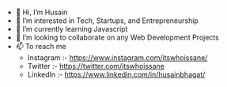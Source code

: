 - 👋 Hi, I’m Husain
- 👀 I’m interested in Tech, Startups, and Entrepreneurship
- 🌱 I’m currently learning Javascript
- 💞️ I’m looking to collaborate on any Web Development Projects
- 📫 To reach me 
     - Instagram :- https://www.instagram.com/itswhoissane/
     - Twitter :- https://twitter.com/itswhoissane
     - LinkedIn :- https://www.linkedin.com/in/husainbhagat/
<!---
Husain01/Husain01 is a ✨ special ✨ repository because its `README.md` (this file) appears on your GitHub profile.
You can click the Preview link to take a look at your changes.
--->
